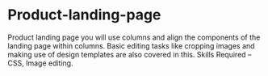 # Product-landing-page
Product landing page you will use columns and align the components of the landing page within columns. Basic editing tasks like cropping images and making use of design templates are also covered in this.  Skills Required – CSS, Image editing.
